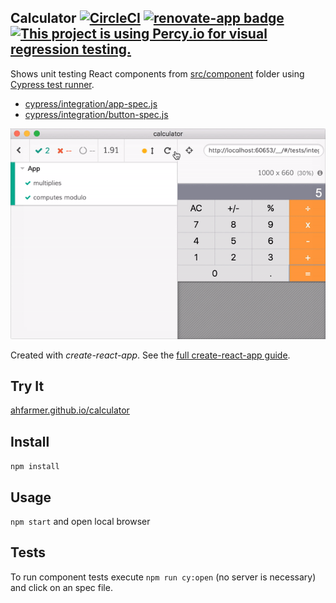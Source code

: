 Calculator [![CircleCI](https://circleci.com/gh/bahmutov/calculator.svg?style=svg)](https://circleci.com/gh/bahmutov/calculator) [![renovate-app badge][renovate-badge]][renovate-app] [![This project is using Percy.io for visual regression testing.](https://percy.io/static/images/percy-badge.svg)](https://percy.io)
---

Shows unit testing React components from [src/component](src/component) folder using [Cypress test runner](https://www.cypress.io/).

* [cypress/integration/app-spec.js](cypress/integration/app-spec.js)
* [cypress/integration/button-spec.js](cypress/integration/button-spec.js)

![App component tests](images/calculator.gif)

Created with *create-react-app*. See the [full create-react-app guide](https://github.com/facebookincubator/create-react-app/blob/master/packages/react-scripts/template/README.md).



Try It
---

[ahfarmer.github.io/calculator](https://ahfarmer.github.io/calculator/)



Install
---

`npm install`



Usage
---

`npm start` and open local browser

Tests
---

To run component tests execute `npm run cy:open` (no server is necessary) and click on an spec file.

[renovate-badge]: https://img.shields.io/badge/renovate-app-blue.svg
[renovate-app]: https://renovateapp.com/
